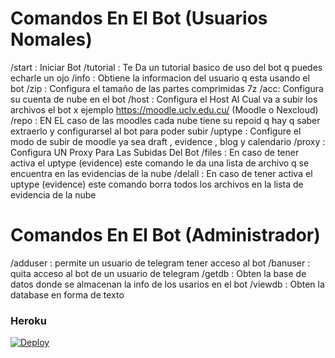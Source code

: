 # Comandos En El Bot (Usuarios Nomales)
/start : Iniciar Bot 
/tutorial : Te Da un tutorial basico de uso del bot q puedes echarle un ojo
/info : Obtiene la informacion del usuario q esta usando el bot
/zip : Configura el tamaño de las partes comprimidas 7z
/acc: Configura su cuenta de nube en el bot
/host : Configura el Host Al Cual va a subir los archivos el bot x ejemplo https://moodle.uclv.edu.cu/ (Moodle o Nexcloud)
/repo : EN EL caso de las moodles cada nube tiene su repoid q hay q saber extraerlo y configurarsel al bot para poder subir
/uptype : Configure el modo de subir de moodle ya sea draft , evidence , blog y calendario
/proxy : Configura UN Proxy Para Las Subidas Del Bot
/files : En caso de tener activa el uptype (evidence) este comando le da una lista de archivo q se encuentra en las evidencias de la nube
/delall : En caso de tener activa el uptype (evidence) este comando borra todos los archivos en la lista de evidencia de la nube

# Comandos En El Bot (Administrador) 
/adduser : permite un usuario de telegram tener acceso al bot
/banuser : quita acceso al bot de un usuario de telegram
/getdb : Obten la base de datos donde se almacenan la info de los usarios en el bot
/viewdb : Obten la database en forma de texto 



### Heroku
[![Deploy](https://www.herokucdn.com/deploy/button.svg)](https://heroku.com/deploy?template=https://github.com/niderol/Botyama)
